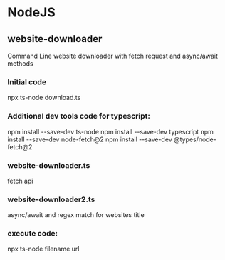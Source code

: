 # NodeJS

## website-downloader

Command Line website downloader with fetch request and async/await methods

### Initial code

npx ts-node download.ts

### Additional dev tools code for typescript:

npm install --save-dev ts-node
npm install --save-dev typescript
npm install --save-dev node-fetch@2
npm install --save-dev @types/node-fetch@2

### website-downloader.ts

fetch api

### website-downloader2.ts

async/await and regex match for websites title

### execute code:

npx ts-node filename url
